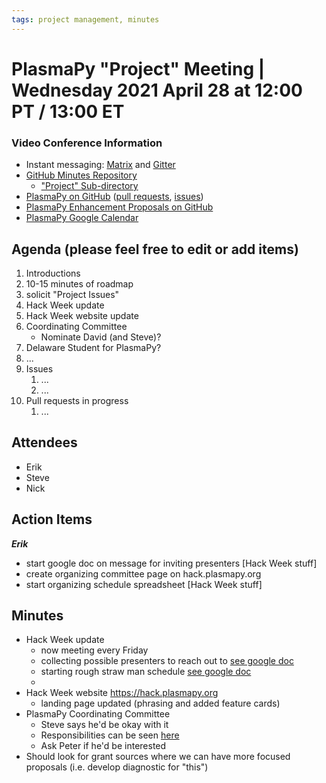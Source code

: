 ```yaml
---
tags: project management, minutes
---
```


# PlasmaPy "Project" Meeting | Wednesday 2021 April 28 at 12:00 PT / 13:00 ET

### Video Conference Information
* Instant messaging: [Matrix](https://element.im/app/#/room/#plasmapy:openastronomy.org) and [Gitter](https://gitter.im/PlasmaPy/Lobby)
* [GitHub Minutes Repository](https://github.com/PlasmaPy/plasmapy-project/tree/master/minutes)
    * ["Project" Sub-directory](https://github.com/PlasmaPy/plasmapy-project/tree/master/minutes/_project)
* [PlasmaPy on GitHub](https://github.com/PlasmaPy/plasmapy) ([pull requests](https://github.com/PlasmaPy/plasmapy/pulls), [issues](https://github.com/PlasmaPy/plasmapy/issues))
* [PlasmaPy Enhancement Proposals on GitHub](https://github.com/PlasmaPy/PlasmaPy-PLEPs)
* [PlasmaPy Google Calendar](https://calendar.google.com/calendar?cid=bzVsb3ZkcW0zaWxsam00ZTlrMDd2cmw5bWdAZ3JvdXAuY2FsZW5kYXIuZ29vZ2xlLmNvbQ)

## Agenda (please feel free to edit or add items)

1. Introductions
2. 10-15 minutes of roadmap
3. solicit "Project Issues"
4. Hack Week update
5. Hack Week website update
6. Coordinating Committee
    * Nominate David (and Steve)? 
7. Delaware Student for PlasmaPy?
8. ...
9. Issues
    1. ...
    2. ...
10. Pull requests in progress 
    1. ...
    
## Attendees

* Erik
* Steve
* Nick

## Action Items

***Erik***
* start google doc on message for inviting presenters [Hack Week stuff]
* create organizing committee page on hack.plasmapy.org
* start organizing schedule spreadsheet [Hack Week stuff]

## Minutes

* Hack Week update
    * now meeting every Friday
    * collecting possible presenters to reach out to
      [see google doc](https://docs.google.com/spreadsheets/d/1C9qKU3Sb07X4nTOqtzEMrbiL7i7-gUZLISvwU5mRQkc/edit?usp=sharing)
    * starting rough straw man schedule [see google doc](https://docs.google.com/spreadsheets/d/1aSFnLK5pc8yOI2Qb3f-m1bqMrdiESKNQHZUDNYapTiU/edit?usp=sharing)
    * 
* Hack Week website <https://hack.plasmapy.org>
    * landing page updated (phrasing and added feature cards)
* PlasmaPy Coordinating Committee
    * Steve says he'd be okay with it
    * Responsibilities can be seen [here](https://github.com/PlasmaPy/PlasmaPy-PLEPs/blob/master/PLEP-0002.rst#responsibilities-of-the-coordinating-committee)
    * Ask Peter if he'd be interested
* Should look for grant sources where we can have more focused proposals (i.e. develop diagnostic for "this")
